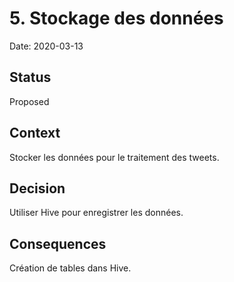 # 5. Stockage des données

Date: 2020-03-13

## Status

Proposed

## Context

Stocker les données pour le traitement des tweets.

## Decision

Utiliser Hive pour enregistrer les données.

## Consequences

Création de tables dans Hive.
